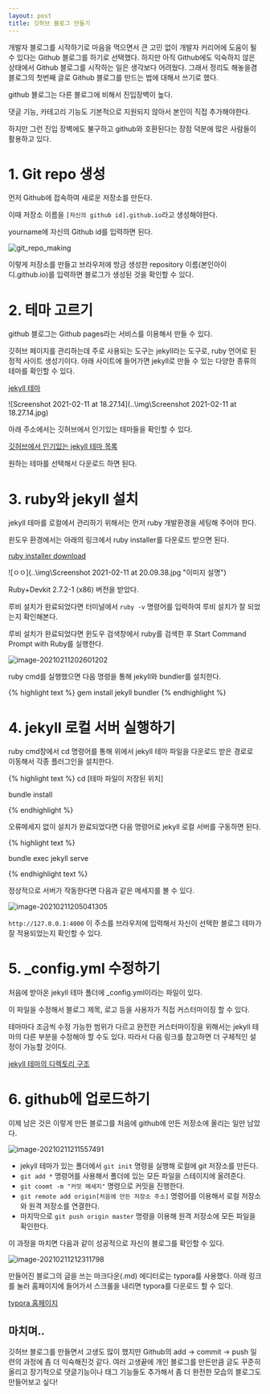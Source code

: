```yaml
---
layout: post
title: 깃허브 블로그 만들기
---
```




개발자 블로그를 시작하기로 마음을 먹으면서 큰 고민 없이 개발자 커리어에 도움이 될 수 있다는 Github 블로그를 하기로 선택했다.  하지만 아직 Github에도 익숙하지 않은 상태에서 Github 블로그를 시작하는 일은 생각보다 어려웠다.  그래서 정리도 해놓을겸 블로그의 첫번째 글로 Github 블로그를 만드는 법에 대해서 쓰기로 했다.



github 블로그는 다른 블로그에 비해서 진입장벽이 높다.

댓글 기능, 카테고리 기능도 기본적으로 지원되지 않아서 본인이 직접 추가해야한다.

하지만 그런 진입 장벽에도 불구하고 github와 호환된다는 장점 덕분에 많은 사람들이 활용하고 있다.



# 1. Git repo 생성

먼저 Github에 접속하여 새로운 저장소를 만든다.

이때 저장소 이름을 `[자신의 github id].github.io`라고 생성해야한다.

yourname에 자신의 Github id를 입력하면 된다.

![git_repo_making](..\img\git_repo_making.jpg)

이렇게 저장소를 만들고 브라우저에 방금 생성한 repository 이름(본인아이디.github.io)를 입력하면 블로그가 생성된 것을 확인할 수 있다.

# 2. 테마 고르기

github 블로그는 Github pages라는 서비스를 이용해서 만들 수 있다.

깃허브 페이지를 관리하는데 주로 사용되는 도구는 jekyll라는 도구로, ruby 언어로 된 정적 사이트 생성기이다.  아래 사이트에 들어가면 jekyll로 만들 수 있는 다양한 종류의 테마를 확인할 수 있다.

[jekyll 테마](http://jekyllthemes.org/)

![Screenshot 2021-02-11 at 18.27.14](..\img\Screenshot 2021-02-11 at 18.27.14.jpg)

아래 주소에서는 깃허브에서 인기있는 테마들을 확인할 수 있다.

[깃허브에서 인기있는 jekyll 테마 목록](https://github.com/topics/jekyll-theme)

원하는 테마를 선택해서 다운로드 하면 된다. 

# 3. ruby와 jekyll 설치

jekyll 테마를 로컬에서 관리하기 위해서는 먼저 ruby 개발환경을 세팅해 주어야 한다.

윈도우 환경에서는 아래의 링크에서 ruby installer를 다운로드 받으면 된다.

[ruby installer download](https://rubyinstaller.org/downloads/)

![ㅇㅇ](..\img\Screenshot 2021-02-11 at 20.09.38.jpg "이미지 설명")



Ruby+Devkit 2.7.2-1 (x86) 버전을 받았다.

루비 설치가 완료되었다면 터미널에서 `ruby -v` 명령어를 입력하여 루비 설치가 잘 되었는지 확인해본다.

루비 설치가 완료되었다면 윈도우 검색창에서 ruby를 검색한 후  Start Command Prompt with Ruby를 실행한다.

![image-20210211202601202](..\img\image-20210211202601202.png)

ruby cmd를 실행했으면 다음 명령을 통해 jekyll와 bundler를 설치한다.

{% highlight text %}
gem install jekyll bundler
{% endhighlight %}

# 4. jekyll 로컬 서버 실행하기

ruby cmd창에서 cd 명령어를 통해 위에서 jekyll 테마 파일을 다운로드 받은 경로로 이동해서 각종 플러그인을 설치한다.

{% highlight text %}
cd [테마 파일이 저장된 위치]

bundle install

{% endhighlight %}

오류메세지 없이 설치가 완료되었다면 다음 명령어로 jekyll 로컬 서버를 구동하면 된다.

{% highlight text %}

bundle exec jekyll serve

{% endhighlight text %}

정상적으로 서버가 작동한다면 다음과 같은 메세지를 볼 수 있다.

![image-20210211205041305](../img/image-20210211205041305.png)

`http://127.0.0.1:4000` 이 주소를 브라우저에 입력해서 자신이 선택한 블로그 테마가 잘 적용되었는지 확인할 수 있다.

# 5. _config.yml 수정하기

처음에 받아온 jekyll 테마 폴더에 _config.yml이라는 파일이 있다.

이 파일을 수정해서 블로그 제목, 로고 등을 사용자가 직접 커스터마이징 할 수 있다.

테마마다 조금씩 수정 가능한 범위가 다르고 완전한 커스터마이징을 위해서는 jekyll 테마의 다른 부분을 수정해야 할 수도 있다. 따라서 다음 링크를 참고하면 더 구체적인 설정이 가능할 것이다.

[jekyll 테마의 디렉토리 구조](http://jekyllrb-ko.github.io/docs/structure/)

# 6. github에 업로드하기

이제 남은 것은 이렇게 만든 블로그를 처음에 github에 만든 저장소에 올리는 일만 남았다.

![image-20210211211557491](../img/image-20210211211557491.png)

- jekyll 테마가 있는 폴더에서 `git init` 명령을 실행해 로컬에 git 저장소를 만든다.
- `git add *` 명령어를 사용해서 폴더에 있는 모든 파일을 스테이지에 올려준다.
- `git coomt -m "커밋 메세지"`  명령으로 커밋을 진행한다.
- `git remote add origin[처음에 만든 저장소 주소]` 명령어를 이용해서 로컬 저장소와 원격 저장소를 연결한다. 
- 마지막으로 `git push origin master` 명령을 이용해 원격 저장소에 모든 파일을 확인한다.

이 과정을 마치면 다음과 같이 성공적으로 자신의 블로그를 확인할 수 있다.

![image-20210211212311798](../img/image-20210211212311798.png)

만들어진 블로그의 글을 쓰는 마크다운(.md) 에디터로는 typora를 사용했다. 아래 링크를 눌러 홈페이지에 들어가서 스크롤을 내리면 typora를 다운로드 할 수 있다.

[typora 홈페이지]()



## 마치며..

 깃허브 블로그를 만들면서 고생도 많이 했지만 Github의 add -> commit -> push 일련의 과정에 좀 더 익숙해진것 같다. 여러 고생끝에 개인 블로그를 만든만큼 글도 꾸준히 올리고 장기적으로 댓글기능이나 태그 기능들도 추가해서 좀 더 완전한 모습의 블로그도 만들어보고 싶다!

